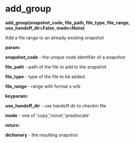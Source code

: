 # add\_group

**add\_group(snapshot\_code, file\_path, file\_type, file\_range, use\_handoff\_dir=False, mode=None)**

Add a file range to an already existing snapshot

**param:**

**snapshot\_code** - the unique code identifier of a snapshot

**file\_path** - path of the file to add to the snapshot

**file\_type** - type of the file to be added.

**file\_range** - range with format s-e/b

**keyparam:**

**use\_handoff\_dir** - use handoff dir to checkin file

**mode** - one of 'copy','move','preallocate'

**return:**

**dictionary** - the resulting snapshot
